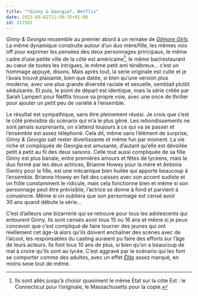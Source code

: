 ```yaml
---
title: "*Ginny & Georgia*, Netflix"
date: 2023-03-02T21:50:35+01:00
id: 117581 
---
```


*Ginny & Georgia* ressemble au premier abord à un remake de *[Gilmore Girls](https://voiretmanger.fr/gilmore-girls-sherman-palladino-wb/)*. La même dynamique construite autour d’un duo mère/fille, les mêmes voix off pour exprimer les pensées des deux personnages principaux, le même cadre d’une petite ville de la côte est américaine[^1], le même bar/restaurant au cœur de toutes les intrigues, le même petit ami ténébreux… c’est un hommage appuyé, disons. Mais après tout, la série originale est culte et je l’avais trouvé plaisante, bien que datée, si bien qu’une version plus moderne, avec une plus grande diversité raciale et sexuelle, semblait plutôt séduisante. Et puis, le point de départ est identique, mais la série créée par Sarah Lampert pour Netflix trouve sa propre voie, avec une once de thriller pour ajouter un petit peu de variété à l’ensemble. 

Le résultat est sympathique, sans être pleinement réussi. Je crois que c’est le côté prévisible du scénario qui m’a le plus gêné. Les rebondissements ne sont jamais surprenants, on s’attend toujours à ce qui va se passer et l’ensemble est assez téléphoné. Cela dit, même sans l’élément de surprise, *Ginny & Georgia* sait rester divertissante et même fun par moment. La vie riche et compliquée de Georgia est amusante, d’autant qu’elle est dévoilée petit à petit au fil des deux saisons. Celle tout aussi compliquée de sa fille Ginny est plus banale, entre premières amours et fêtes de lycéens, mais le duo formé par les deux actrices, Brianne Howey pour la mère et Antonia Gentry pour la fille, est une mécanique bien huilée qui apporte beaucoup à l’ensemble. Brianne Howey en fait des caisses avec son accent sudiste et on frôle constamment le ridicule, mais cela fonctionne bien et même si son personnage peut être prévisible, l’actrice se donne à fond et parvient à convaincre. Même si on oubliera que son personnage est censé avoir 30 ans quand débute la série…

C’est d’ailleurs une bizarrerie qui se retrouve pour tous les adolescents qui entourent Ginny. Ils sont censés avoir tous 15 ou 16 ans et même si je peux concevoir que c’est compliqué de faire tourner des jeunes qui ont réellement cet âge-là alors qu’ils doivent enchaîner des scènes avec de l’alcool, les responsables du casting auraient pu faire des efforts sur l’âge de leurs acteurs. Ils font tous 10 ans de plus, si bien qu’on a beaucoup de mal à croire qu’ils sont au lycée. C’est aggravé par le scénario qui les font se comporter comme des adultes, avec un effet [*Élite*](https://voiretmanger.fr/elite-madrona-montero-netflix/) assez marqué, en moins sexe tout de même. 

[^1]: Ils sont allés jusqu’à choisir quasiment le même État sur la côte Est : le Connecticut pour l’originale, le Massachusetts pour la copie.

